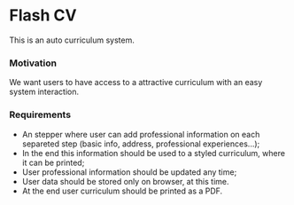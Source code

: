 # Flash CV
This is an auto curriculum system.

### Motivation
We want users to have access to a attractive curriculum with an easy system interaction.

### Requirements
 - An stepper where user can add professional information on each separeted step (basic info, address, professional experiences...);
 - In the end this information should be used to a styled curriculum, where it can be printed;
 - User professional information should be updated any time;
 - User data should be stored only on browser, at this time.
 - At the end user curriculum should be printed as a PDF.
